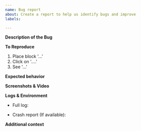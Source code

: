 ```yaml
---
name: Bug report
about: Create a report to help us identify bugs and improve
labels: 

---
```


<!-- Please do not erase all this unless you can give me the issue in terms I can understand. If you don't I won't be able to fix it.-->

**Description of the Bug**
<!--A clear and concise description of what the bug is.-->

**To Reproduce**
<!--Steps to reproduce the issue. Feel free to add more entries here. Don't skip any detail!-->
1. Place block '...'
2. Click on '....'
3. See '...'

**Expected behavior**
<!--A clear and concise description of what you expected to happen.-->

**Screenshots & Video**
<!--If applicable, add screenshots and video to help explain your problem.-->

**Logs & Environment**
<!--Post your logs to https://gist.github.com/ or https://pastebin.com/ or any other paste site and link it below. Do not remove any part of the log!-->
<!--Full logs are found at 'logs' folder in your game directory. Post fml-client-latest.log or fml-server-latest.log -->
 - Full log: 
<!--Crash reports are found at 'crash-reports' folder in your game directory. Post the one with the most recent time in its name.-->
 - Crash report (If available): 
<!--If you posted your logs and crash reports correctly, those logs will include version information and mod list.-->

**Additional context**
<!--Add any other context about the problem here.-->
